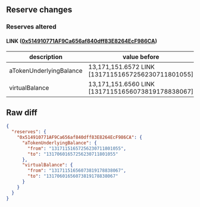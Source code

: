 ## Reserve changes

### Reserves altered

#### LINK ([0x514910771AF9Ca656af840dff83E8264EcF986CA](https://etherscan.io/address/0x514910771AF9Ca656af840dff83E8264EcF986CA))

| description | value before | value after |
| --- | --- | --- |
| aTokenUnderlyingBalance | 13,171,151.6572 LINK [13171151657256230711801055] | 13,170,601.6572 LINK [13170601657256230711801055] |
| virtualBalance | 13,171,151.6560 LINK [13171151656073819178838067] | 13,170,601.6560 LINK [13170601656073819178838067] |


## Raw diff

```json
{
  "reserves": {
    "0x514910771AF9Ca656af840dff83E8264EcF986CA": {
      "aTokenUnderlyingBalance": {
        "from": "13171151657256230711801055",
        "to": "13170601657256230711801055"
      },
      "virtualBalance": {
        "from": "13171151656073819178838067",
        "to": "13170601656073819178838067"
      }
    }
  }
}
```